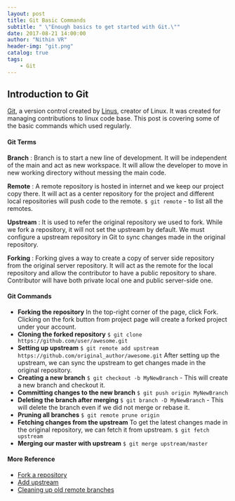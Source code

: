 ```yaml
---
layout: post
title: Git Basic Commands
subtitle: " \"Enough basics to get started with Git.\""
date: 2017-08-21 14:00:00
author: "Nithin VR"
header-img: "git.png"
catalog: true
tags:
    - Git
---
```

## Introduction to Git
[Git](https://git-scm.com/), a version control created by [Linus](https://en.wikipedia.org/wiki/Linus_Torvalds), creator of Linux. It was created for managing contributions to linux code base. This post is covering some of the basic commands which used regularly.
#### Git Terms
**Branch** : Branch is to start a new line of development. It will be independent of the main and act as new workspace. It will allow the developer to move in new working directory without messing the main code.

**Remote** : A remote repository is hosted in internet and we keep our project copy there. It will act as a center repository for the project and different local repositories will push code to the remote.
`$ git remote` - to list all the remotes.

**Upstream** : It is used to refer the original repository we used to fork. While we fork a repository, it will not set the upstream by default. We must configure a upstream repository in Git to sync changes made in the original repository.

**Forking** : Forking gives a way to create a copy of server side repository from the original server repository. It will act as the remote for the local repository and allow the contributor to have a public repository to share. Contributor will have both private local one and public server-side one.
#### Git Commands
- **Forking the repository**
In the top-right corner of the page, click Fork. Clicking on the fork button from project page will create a forked project under your account.
- **Cloning the forked repository**
`$ git clone https://github.com/user/awesome.git`
- **Setting up upstream**
`$ git remote add upstream https://github.com/original_author/awesome.git`
After setting up the upstream, we can sync the upstream to get changes made in the original repository.
- **Creating a new branch**
`$ git checkout -b MyNewBranch` - This will create a new branch and checkout it.
- **Committing changes to the new branch**
`$ git push origin MyNewBranch`
- **Deleting the branch after merging**
`$ git branch -D MyNewBranch` - This will delete the branch even if we did not merge or rebase it.
- **Pruning all branches**
`$ git remote prune origin`
- **Fetching changes from the upstream**
To get the latest changes made in the original repository, we can fetch it from upstream.
`$ git fetch upstream`
- **Merging our master with upstream**
`$ git merge upstream/master`
#### More Reference
- [Fork a repository](https://help.github.com/articles/fork-a-repo/)
- [Add upstream](https://help.github.com/articles/configuring-a-remote-for-a-fork/)
- [Cleaning up old remote branches](https://stackoverflow.com/questions/3184555/cleaning-up-old-remote-git-branches)